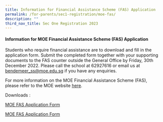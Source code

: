 ```yaml
---
title: Information for Financial Assistance Scheme (FAS) Application
permalink: /for-parents/sec1-registration/moe-fas/
description: ""
third_nav_title: Sec One Registration 2023
---
```

#### Information for MOE Financial Assistance Scheme (FAS) Application

Students who require financial assistance are to download and fill in the application form.  Submit the completed form together with your supporting documents to the FAS counter outside the General Office by Friday, 30th December 2022. Please call the school at 62927616 or email us at bendemeer_ss@moe.edu.sg if you have any enquiries.

For more information on the MOE Financial Assistance Scheme (FAS), please refer to the MOE website <a href="https://www.moe.gov.sg/financial-matters/financial-assistance" target="_blank" >here</a>.

Downloads :

 [MOE FAS Application Form](/files/Forparents/moe-fas-application-form-oct2022ggas.pdf)
 
 <a href="https://bendemeersec.moe.edu.sg/Forparents/moe-fas-application-form-oct2022ggas.pdf" target="_blank" >MOE FAS Application Form</a>